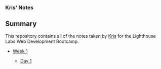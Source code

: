 ### Kris' Notes
## Summary 

This repository contains all of the notes taken by [Kris](https://github.com/sirksotnas) for the Lighthouse Labs Web Development Bootcamp.

* [Week 1](/Week_1)

  * [Day 1](/Week_1/Day_1)
    
    